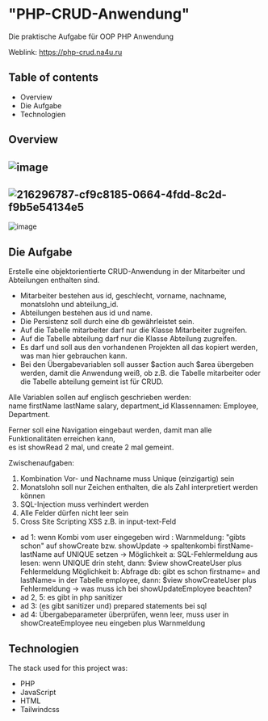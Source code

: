 # "PHP-CRUD-Anwendung"
Die praktische Aufgabe für OOP PHP Anwendung

Weblink: https://php-crud.na4u.ru

## Table of contents
- Overview
- Die Aufgabe
- Technologien

## Overview
![image](https://user-images.githubusercontent.com/57729597/216296368-409ffec0-909d-4d61-b041-472d55306edf.png)
------
![216296787-cf9c8185-0664-4fdd-8c2d-f9b5e54134e5](https://user-images.githubusercontent.com/57729597/216297703-36ff9417-b23d-4ffa-a8b2-6509c52eb47c.png)
------
![image](https://user-images.githubusercontent.com/57729597/216297007-e2659101-4306-4a32-89c2-be93400fa9b2.png)
## Die Aufgabe

Erstelle eine objektorientierte CRUD-Anwendung in der Mitarbeiter und Abteilungen enthalten sind.  
- Mitarbeiter bestehen aus id, geschlecht, vorname, nachname, monatslohn und abteilung_id.  
- Abteilungen bestehen aus id und name.  
- Die Persistenz soll durch eine db gewährleistet sein.  
- Auf die Tabelle mitarbeiter darf nur die Klasse Mitarbeiter zugreifen.  
- Auf die Tabelle abteilung darf nur die Klasse Abteilung zugreifen.  
- Es darf und soll aus den vorhandenen Projekten all das kopiert werden, was man hier gebrauchen kann.  
- Bei den Übergabevariablen soll ausser $action auch $area übergeben werden, damit die Anwendung weiß,  ob z.B. die Tabelle mitarbeiter oder die Tabelle abteilung gemeint ist für CRUD.    
  
Alle Variablen sollen auf englisch geschrieben werden:  
name firstName lastName salary, department_id Klassennamen: Employee, Department.  

Ferner soll eine Navigation eingebaut werden, damit man alle Funktionalitäten erreichen kann,  
es ist showRead 2 mal, und create 2 mal gemeint.

Zwischenaufgaben:
1. Kombination Vor- und Nachname muss Unique (einzigartig) sein
2. Monatslohn soll nur Zeichen enthalten, die als Zahl interpretiert werden können
3. SQL-Injection muss verhindert werden
4. Alle Felder dürfen nicht leer sein
5. Cross Site Scripting XSS z.B. <script>alert('123'); </script> in input-text-Feld

- ad 1: wenn Kombi vom user eingegeben wird : Warnmeldung: "gibts schon" auf showCreate bzw. showUpdate
        -> spaltenkombi firstName-lastName auf UNIQUE setzen
        -> Möglichkeit a: SQL-Fehlermeldung aus lesen: wenn UNIQUE drin steht, dann: $view showCreateUser
            plus Fehlermeldung
           Möglichkeit b: Abfrage db: gibt es schon firstname= and lastName= in der Tabelle employee,
           dann: $view showCreateUser plus Fehlermeldung
        -> was muss ich bei showUpdateEmployee beachten?
- ad 2, 5: es gibt in php sanitizer
- ad 3: (es gibt sanitizer und) prepared statements bei sql
- ad 4: Übergabeparameter überprüfen, wenn leer, muss user in showCreateEmployee neu eingeben plus Warnmeldung

## Technologien
The stack used for this project was:
- PHP
- JavaScript
- HTML
- Tailwindcss
